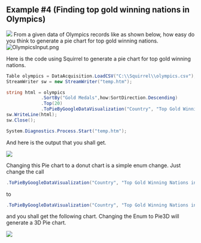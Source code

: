 Example #4 (Finding top gold winning nations in Olympics)
---------------
<img src="http://www.mytchett.surrey.sch.uk/assets/images/olympics/Olympic%20Medals.jpg" />
From a given data of Olympics records like as shown below, how easy do you think to generate 
a pie chart for top gold winning nations. 
<img src="http://gifyu.com/images/OlympicsInput.png" alt="OlympicsInput.png" border="0" />

<p>Here is the code using Squirrel to generate a pie chart for top gold winning nations.</p>

```csharp 
Table olympics = DataAcquisition.LoadCSV("C:\\Squirrel\\olympics.csv");
StreamWriter sw = new StreamWriter("temp.htm");

string html = olympics
             .SortBy("Gold Medals",how:SortDirection.Descending)
             .Top(20)
             .ToPieByGoogleDataVisualization("Country", "Top Gold Winning Nations in Olympics");
sw.WriteLine(html);
sw.Close();

System.Diagnostics.Process.Start("temp.htm");
```
<p> And here is the output that you shall get.</p>
<!-- In case the gif breaks lot of browsers we must go back to this static image -->
<!--<img src="http://gifyu.com/images/OlympicsOut.png" alt="OlympicsOut.png" border="0" />-->
<img src="http://g.recordit.co/Tt4M6OlUYI.gif" border="0"/>

Changing this Pie chart to a donut chart is a simple enum change. Just change the call 

```csharp
.ToPieByGoogleDataVisualization("Country", "Top Gold Winning Nations in Olympics");
```

to 

```csharp
.ToPieByGoogleDataVisualization("Country", "Top Gold Winning Nations in Olympics",GoogleDataVisualizationcs.PieChartType.Donut);
```

and you shall get the following chart. Changing the Enum to Pie3D will generate a 3D Pie chart.
<!--<img src="http://gifyu.com/images/OlympicGoldDonut.png" alt="OlympicGoldDonut.png" border="0" />-->
<img src="http://g.recordit.co/LcWTLxy6zM.gif" border="0"/>
